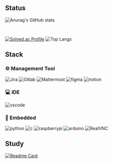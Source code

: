 ## Status

![Anurag's GitHub stats](https://github-readme-stats.vercel.app/api?username=RosaDamascena&theme=holi&show_icons=true)

<br>

[![Solved.ac Profile](http://mazassumnida.wtf/api/v2/generate_badge?boj=hsj0604)](https://solved.ac/hsj0604/)
![Top Langs](https://github-readme-stats.vercel.app/api/top-langs/?username=RosaDamascena&layout=compact&hide=jupyter%20notebook)

## Stack

 ### ⚙ Management Tool
 
<div>
 <img alt="Jira" src ="https://img.shields.io/badge/jira-3776AB.svg?&style=for-the-badge&logo=jira&logoColor=white"/>
 
 <img alt="Gitlab" src ="https://img.shields.io/badge/gitlab-3776AB.svg?&style=for-the-badge&logo=gitlab&logoColor=white&color=orange"/>
 
 <img alt="Mattermost" src ="https://img.shields.io/badge/Mattermost-3776AB.svg?&style=for-the-badge&logo=Mattermost&logoColor=white"/>
 
 <img alt="figma" src ="https://img.shields.io/badge/figma-3776AB.svg?&style=for-the-badge&logo=figma&logoColor=white&color=red"/>
 
 <img alt="notion" src ="https://img.shields.io/badge/notion-3776AB.svg?&style=for-the-badge&logo=notion&logoColor=white&color=black"/> 
</div>

### 💻 IDE

<img alt="vscode" src ="https://img.shields.io/badge/vscode-3776AB.svg?&style=for-the-badge&logo=visualstudiocode&logoColor=white&"/>

### 🥽 Embedded

<div>
 <img alt="python" src ="https://img.shields.io/badge/python-3776AB.svg?&style=for-the-badge&logo=python&logoColor=white&color=3776AB"/>
 
 <img alt="c" src ="https://img.shields.io/badge/c-3776AB.svg?&style=for-the-badge&logo=c&logoColor=white&color=A8B9CC"/>
 
 <img alt="raspberrypi" src ="https://img.shields.io/badge/RaspberryPi-3776AB.svg?&style=for-the-badge&logo=RaspberryPi&logoColor=white&color=A22846"/>
 
 <img alt="arduino" src ="https://img.shields.io/badge/Arduino-3776AB.svg?&style=for-the-badge&logo=Arduino&logoColor=white&color=00878F"/>
 
 <img alt="RealVNC" src ="https://img.shields.io/badge/RealVNC-3776AB.svg?&style=for-the-badge&logo=RealVNC&logoColor=white&color=blue"/>
</div>

## Study

[![Readme Card](https://github-readme-stats.vercel.app/api/pin/?username=pengisblue&repo=AlgorithmStudy&theme=shadow_blue&show_icons=true)](https://github.com/pengisblue/AlgorithmStudy)

